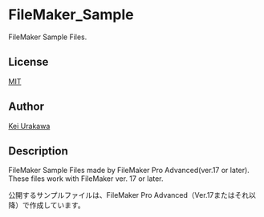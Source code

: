 # FileMaker_Sample
FileMaker Sample Files.

## License
[MIT](/LICENSE)

## Author
[Kei Urakawa](https://github.com/jaga30)

## Description
FileMaker Sample Files made by FileMaker Pro Advanced(ver.17 or later).
These files work with FileMaker ver. 17 or later.

公開するサンプルファイルは、FileMaker Pro Advanced（Ver.17またはそれ以降）で作成しています。